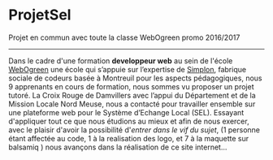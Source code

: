 # ProjetSel
Projet en commun avec toute la classe WebOgreen promo 2016/2017
___
Dans le cadre d'une formation **developpeur web** au sein de l'école [WebOgreen](http://www.webogreen.fr "WebOgreen")
une école qui s’appuie sur l’expertise de [Simplon](http://www.simplon.co "Simplon"),
fabrique sociale de codeurs basée à Montreuil pour les aspects pédagogiques, nous 9 apprenants en cours de formation,
nous sommes vu proposer un projet tutoré.
La Croix Rouge de Damvillers avec l’appui du Département et de la Mission Locale Nord Meuse,
nous a contacté pour travailler ensemble sur une plateforme web pour le Système d’Echange Local (SEL).
Essayant d'appliquer tout ce que nous étudions au mieux et afin de nous exercer, avec le plaisir d'avoir
la possibilité d'*entrer dans le vif du sujet*,
(1 personne étant affectée au code, 1 à la realisation des logo, et 7 à la maquette sur balsamiq ) nous avançons dans la réalisation de ce site internet...



